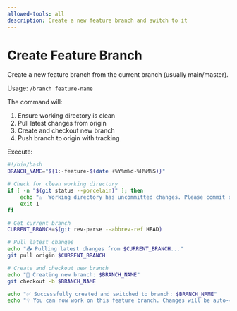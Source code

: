 ```yaml
---
allowed-tools: all
description: Create a new feature branch and switch to it
---
```


# Create Feature Branch

Create a new feature branch from the current branch (usually main/master).

Usage: `/branch feature-name`

The command will:

1. Ensure working directory is clean
2. Pull latest changes from origin
3. Create and checkout new branch
4. Push branch to origin with tracking

Execute:

```bash
#!/bin/bash
BRANCH_NAME="${1:-feature-$(date +%Y%m%d-%H%M%S)}"

# Check for clean working directory
if [ -n "$(git status --porcelain)" ]; then
    echo "⚠️  Working directory has uncommitted changes. Please commit or stash first."
    exit 1
fi

# Get current branch
CURRENT_BRANCH=$(git rev-parse --abbrev-ref HEAD)

# Pull latest changes
echo "📥 Pulling latest changes from $CURRENT_BRANCH..."
git pull origin $CURRENT_BRANCH

# Create and checkout new branch
echo "🌿 Creating new branch: $BRANCH_NAME"
git checkout -b $BRANCH_NAME

echo "✅ Successfully created and switched to branch: $BRANCH_NAME"
echo "💡 You can now work on this feature branch. Changes will be auto-committed."
```
